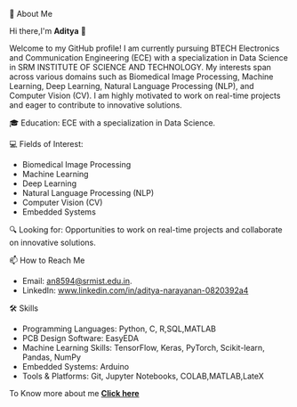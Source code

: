 🚀 About Me

Hi there,I'm **Aditya**  **👋**

Welcome to my GitHub profile!
I am currently pursuing BTECH Electronics and Communication Engineering (ECE) with a specialization in Data Science in SRM INSTITUTE OF SCIENCE AND TECHNOLOGY.
My interests span across various domains such as Biomedical Image Processing, Machine Learning, Deep Learning, Natural Language Processing (NLP), and Computer Vision (CV). 
I am highly motivated to work on real-time projects and eager to contribute to innovative solutions.



🎓 Education: ECE with a specialization in Data Science.

💻 Fields of Interest:
* Biomedical Image Processing 
* Machine Learning
* Deep Learning
* Natural Language Processing (NLP)
* Computer Vision (CV)
* Embedded Systems


🔍 Looking for: Opportunities to work on real-time projects and collaborate on innovative solutions.

📫 How to Reach Me
* Email: an8594@srmist.edu.in.
* LinkedIn: www.linkedin.com/in/aditya-narayanan-0820392a4

🛠️ Skills
* Programming Languages: Python, C, R,SQL,MATLAB
* PCB Design Software: EasyEDA
* Machine Learning Skills: TensorFlow, Keras, PyTorch, Scikit-learn, Pandas, NumPy
* Embedded Systems: Arduino
* Tools & Platforms: Git, Jupyter Notebooks, COLAB,MATLAB,LateX

To Know more about me [**Click here**](https://sites.google.com/srmist.edu.in/m-n-aditya/introduction?authuser=1)







<!---
MNADITYA05/MNADITYA05 is a ✨ special ✨ repository because its `README.md` (this file) appears on your GitHub profile.
You can click the Preview link to take a look at your changes.
--->
